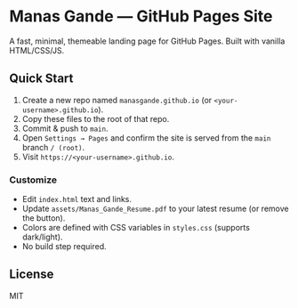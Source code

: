 # Manas Gande — GitHub Pages Site

A fast, minimal, themeable landing page for GitHub Pages. Built with vanilla HTML/CSS/JS.

## Quick Start

1. Create a new repo named `manasgande.github.io` (or `<your-username>.github.io`).
2. Copy these files to the root of that repo.
3. Commit & push to `main`.
4. Open `Settings → Pages` and confirm the site is served from the `main` branch `/ (root)`.
5. Visit `https://<your-username>.github.io`.

### Customize

- Edit `index.html` text and links.
- Update `assets/Manas_Gande_Resume.pdf` to your latest resume (or remove the button).
- Colors are defined with CSS variables in `styles.css` (supports dark/light).
- No build step required.

## License

MIT
